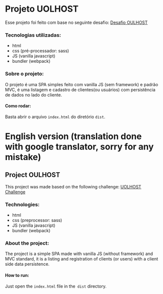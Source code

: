 # Projeto UOLHOST

Esse projeto foi feito com base no seguinte desafio:
[Desafio OULHOST](https://github.com/uolhost/test-frontEnd)

### Tecnologias utilizadas:

- html
- css (pré-processador: sass)
- JS (vanilla javascript)
- bundler (webpack)

### Sobre o projeto:

O projeto é uma SPA simples feito com vanilla JS (sem framework) e padrão MVC, é uma listagem e cadastro de clientes(ou usuários) com persistência de dados no lado do cliente.

#### Como rodar:

Basta abrir o arquivo `index.html` do diretório `dist`.


# English version (translation done with google translator, sorry for any mistake)

## Project OULHOST

This project was made based on the following challenge:
[UOLHOST Challenge](https://github.com/uolhost/test-frontEnd)

### Technologies:

- html
- css (preprocessor: sass)
- JS (vanilla javascript)
- bundler (webpack)

### About the project:

The project is a simple SPA made with vanilla JS (without framework) and MVC standard, it is a listing and registration of clients (or users) with a client side data persistence.

#### How to run:

Just open the `index.html` file in the` dist` directory.